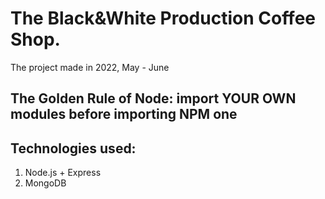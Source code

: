 # The Black&White Production Coffee Shop.

The project made in 2022, May - June

## The Golden Rule of Node: import YOUR OWN modules before importing NPM one

## Technologies used:

1) Node.js + Express
2) MongoDB
